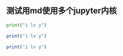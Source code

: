 ## 测试用md使用多个jupyter内核
```python
print("i lv y")
```
```julia
print("i lv y")
```
```r
print("i lv y")
```
